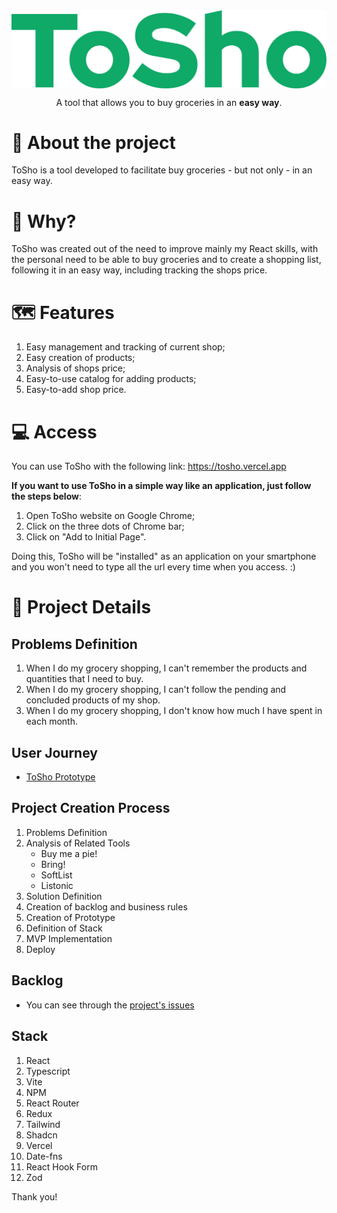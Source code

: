 <img src="src/assets/images/tosho-logo.png" alt="Tosho Logo" align="center" />
<p align="center"> A tool that allows you to buy groceries in an <strong>easy way</strong>.</p>

# 👀 About the project

ToSho is a tool developed to facilitate buy groceries - but not only - in an easy way.

# 🤔 Why?

ToSho was created out of the need to improve mainly my React skills, with the personal need to be able to buy groceries and to create a shopping list, following it in an easy way, including tracking the shops price.

# 🗺 Features

1. Easy management and tracking of current shop;
2. Easy creation of products;
3. Analysis of shops price;
4. Easy-to-use catalog for adding products;
5. Easy-to-add shop price.

# 💻 Access

You can use ToSho with the following link: https://tosho.vercel.app

**If you want to use ToSho in a simple way like an application, just follow the steps below**:

1. Open ToSho website on Google Chrome;
2. Click on the three dots of Chrome bar;
3. Click on "Add to Initial Page".

Doing this, ToSho will be "installed" as an application on your smartphone and you won't need to type all the url every time when you access. :)

# 📃 Project Details

## Problems Definition

1. When I do my grocery shopping, I can't remember the products and quantities that I need to buy.
2. When I do my grocery shopping, I can't follow the pending and concluded products of my shop.
3. When I do my grocery shopping, I don't know how much I have spent in each month.

## User Journey

- [ToSho Prototype](https://www.figma.com/proto/jAMv5sbiyilhpSaUTgYhQ1/Tosho?node-id=56-5775&starting-point-node-id=56%3A5775&mode=design&t=dSEL5dpraiC6kbRI-1)

## Project Creation Process

1. Problems Definition
2. Analysis of Related Tools
   - Buy me a pie!
   - Bring!
   - SoftList
   - Listonic
3. Solution Definition
4. Creation of backlog and business rules
5. Creation of Prototype
6. Definition of Stack
7. MVP Implementation
8. Deploy

## Backlog

- You can see through the [project's issues](https://github.com/owarleysouza/tosho/issues)

## Stack

1. React
2. Typescript
3. Vite
4. NPM
5. React Router
6. Redux
7. Tailwind
8. Shadcn
9. Vercel
10. Date-fns
11. React Hook Form
12. Zod

Thank you!
